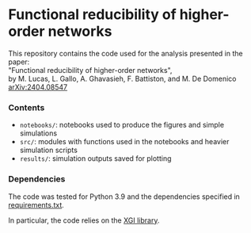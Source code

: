# Functional reducibility of higher-order networks

This repository contains the code used for the analysis presented in the paper:  
"Functional reducibility of higher-order networks",  
by M. Lucas, L. Gallo, A. Ghavasieh, F. Battiston, and M. De Domenico  
[arXiv:2404.08547](https://arxiv.org/abs/2404.08547)  

### Contents
- `notebooks/`: notebooks used to produce the figures and simple simulations
- `src/`: modules with functions used in the notebooks and heavier simulation scripts
- `results/`: simulation outputs saved for plotting

### Dependencies

The code was tested for Python 3.9 and the dependencies specified in [requirements.txt](requirements.txt).

In particular, the code relies on the [XGI library](https://github.com/ComplexGroupInteractions/xgi).